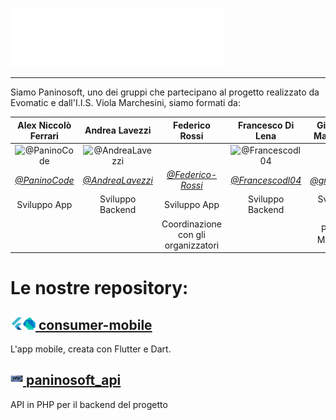 ![Paninosoft](https://raw.githubusercontent.com/paninosoftorg/.github/main/profile/logotype.png)

---
Siamo Paninosoft, uno dei gruppi che partecipano al progetto realizzato da Evomatic e dall'I.I.S. Viola Marchesini, siamo formati da:

|Alex Niccolò Ferrari|Andrea Lavezzi|Federico Rossi|Francesco Di Lena|Giovanni Marchetto|
|:---:|:---:|:---:|:---:|:---:|
|![@PaninoCode](https://github.com/PaninoCode.png?size=100)|![@AndreaLavezzi](https://github.com/AndreaLavezzi.png?size=100)||![@Francescodl04](https://github.com/Francescodl04.png?size=100)||
|*[@PaninoCode](https://github.com/PaninoCode)*|*[@AndreaLavezzi](https://github.com/AndreaLavezzi)*|*[@Federico-Rossi](https://github.com/Federico-Rossi)*|*[@Francescodl04](https://github.com/Francescodl04)*|*[@gmarck04](https://github.com/gmarck04)*|
|Sviluppo App|Sviluppo Backend|Sviluppo App|Sviluppo Backend|Sviluppo App|
|||Coordinazione con gli organizzatori||Project Manager|

# Le nostre repository:
## [<img src="https://github.com/devicons/devicon/blob/master/icons/flutter/flutter-original.svg" title="C"  alt="C" width="20" height="20"/><img src="https://github.com/devicons/devicon/blob/master/icons/dart/dart-original.svg" title="C"  alt="C" width="20" height="20"/>&nbsp;**consumer-mobile**](https://github.com/paninosoftorg/consumer-mobile/)
L'app mobile, creata con Flutter e Dart.

## [<img src="https://github.com/devicons/devicon/blob/master/icons/php/php-original.svg" title="C"  alt="C" width="20" height="20"/>&nbsp;**paninosoft_api**](https://github.com/paninosoftorg/paninosoft_api/)
API in PHP per il backend del progetto
